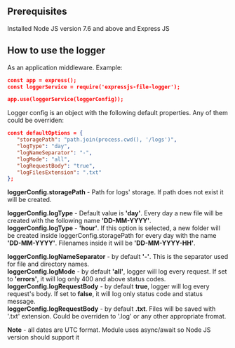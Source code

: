 

Prerequisites
-----------
Installed Node JS version 7.6 and above and Express JS


How to use the logger
----------------------------

As an application middleware. Example:  
 ```json
const app = express(); 
const loggerService = require('expressjs-file-logger');  

app.use(loggerService(loggerConfig));
 ```
 
 Logger config is an object with the following default properties. Any of them could be overriden:  
 ```json
 const defaultOptions = {  
    "storagePath": "path.join(process.cwd(), '/logs')",   
    "logType": "day",  
    "logNameSeparator": "-",  
    "logMode": "all",  
    "logRequestBody": "true",  
    "logFilesExtension": ".txt"  
};  
 ```
**loggerConfig.storagePath** - Path for logs' storage. If path does not exist it will be created.  

**loggerConfig.logType** - Default value is **'day'**. Every day a new file will be created with the following name **'DD-MM-YYYY'**.   
**loggerConfig.logType** - **'hour'**. If this option is selected, a new folder will be created inside loggerConfig.storagePath for every day with the name **'DD-MM-YYYY'**. Filenames inside it will be **'DD-MM-YYYY-HH'**.  

**loggerConfig.logNameSeparator** - by default **'-'**. This is the separator used for file and directory names.  
**loggerConfig.logMode** - by default **'all'**, logger will log every request. If set to **'errors'**, it will log only 400 and above status codes.  
**loggerConfig.logRequestBody** - by default **true**, logger will log every request's body. If set to **false**, it will log only status code and status message.  
**loggerConfig.logRequestBody** - by default **.txt**. Files will be saved with '.txt' extension. Could be overriden to '.log' or any other appropriate fromat.  

**Note** - all dates are UTC format. Module uses async/await so Node JS version should support it
